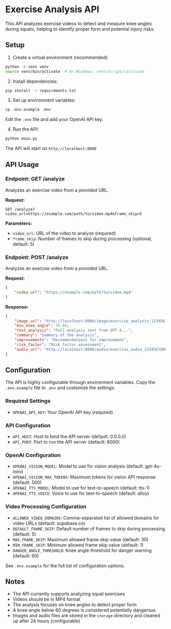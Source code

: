 # Exercise Analysis API

This API analyzes exercise videos to detect and measure knee angles during squats, helping to identify proper form and potential injury risks.

## Setup

1. Create a virtual environment (recommended):
```bash
python -m venv venv
source venv/bin/activate  # On Windows: venv\Scripts\activate
```

2. Install dependencies:
```bash
pip install -r requirements.txt
```

3. Set up environment variables:
```bash
cp .env.example .env
```
Edit the `.env` file and add your OpenAI API key.

4. Run the API:
```bash
python main.py
```

The API will start on `http://localhost:8000`

## API Usage

### Endpoint: GET /analyze

Analyzes an exercise video from a provided URL.

**Request:**
```
GET /analyze?video_url=https://example.com/path/to/video.mp4&frame_skip=5
```

**Parameters:**
- `video_url`: URL of the video to analyze (required)
- `frame_skip`: Number of frames to skip during processing (optional, default: 5)

### Endpoint: POST /analyze

Analyzes an exercise video from a provided URL.

**Request:**
```json
{
    "video_url": "https://example.com/path/to/video.mp4"
}
```

**Response:**
```json
{
    "image_url": "http://localhost:8000/image/exercise_analysis_1234567890.png",
    "min_knee_angle": 35.68,
    "text_analysis": "Full analysis text from GPT-4...",
    "summary": "Summary of the analysis",
    "improvements": "Recommendations for improvement",
    "risk_factor": "Risk factor assessment",
    "audio_url": "http://localhost:8000/audio/exercise_audio_1234567890.mp3"
}
```

## Configuration

The API is highly configurable through environment variables. Copy the `.env.example` file to `.env` and customize the settings:

### Required Settings
- `OPENAI_API_KEY`: Your OpenAI API key (required)

### API Configuration
- `API_HOST`: Host to bind the API server (default: 0.0.0.0)
- `API_PORT`: Port to run the API server (default: 8000)

### OpenAI Configuration
- `OPENAI_VISION_MODEL`: Model to use for vision analysis (default: gpt-4o-mini)
- `OPENAI_VISION_MAX_TOKENS`: Maximum tokens for vision API response (default: 500)
- `OPENAI_TTS_MODEL`: Model to use for text-to-speech (default: tts-1)
- `OPENAI_TTS_VOICE`: Voice to use for text-to-speech (default: alloy)

### Video Processing Configuration
- `ALLOWED_VIDEO_DOMAINS`: Comma-separated list of allowed domains for video URLs (default: supabase.co)
- `DEFAULT_FRAME_SKIP`: Default number of frames to skip during processing (default: 5)
- `MAX_FRAME_SKIP`: Maximum allowed frame skip value (default: 30)
- `MIN_FRAME_SKIP`: Minimum allowed frame skip value (default: 1)
- `DANGER_ANGLE_THRESHOLD`: Knee angle threshold for danger warning (default: 60)

See `.env.example` for the full list of configuration options.

## Notes

- The API currently supports analyzing squat exercises
- Videos should be in MP4 format
- The analysis focuses on knee angles to detect proper form
- A knee angle below 60 degrees is considered potentially dangerous
- Images and audio files are stored in the `storage` directory and cleaned up after 24 hours (configurable) 